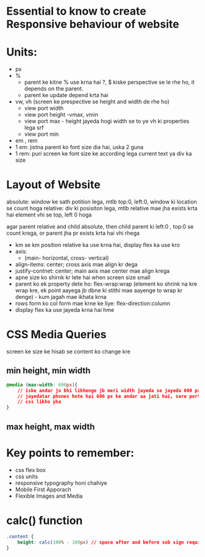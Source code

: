 # Essential to know to create Responsive behaviour of website

# Units:
- px
- %
    - parent ke kitne % use krna hai ?, $ kiske perspective se le rhe ho, it depends on the parent.
    - parent ke update depend krta hai
- vw, vh (screen ke prespective se height and width de rhe ho)
    - view port width 
    - view port height
-vmax, vmin 
    - view port max - height jayeda hogi width se to ye vh ki properties lega srf
    - view port min
- em , rem
 - 1 em: jistna parent ko font size dia hai, uska 2 guna
 - 1 rem: puri screen ke font size ke according lega current text ya div ka size

# Layout of Website

absolute: window ke sath potition lega, mtlb top:0, left:0, window ki location se count hoga
relative: div ki posisiton lega, mtlb relative mae jha exists krta hai element vhi se top, left 0 hoga

agar parent relative and child absolute, then child parent ki left:0 , top:0 se count krega, or parent jha pr exists krta hai vhi rhega

- km se km position relative ka use krna hai, display flex ka use kro
- axis:
    - (main- horizontal, cross- vertical)
- align-items: center; cross axis mae align kr dega
- justify-contnet: center; main axis mae center mae align krega
- apne size ko shirnk kr lete hai when screen size small
- parent ko ek property dete ho: flex-wrap:wrap (element ko shrink na kre wrap kre, ek point aayega jb dbne ki stithi mae aayenge to wrap kr denge) - kum jagah mae ikhata krna
- rows form ko col form mae krne ke liye: flex-direction:column
- display flex ka use jayeda krna hai hme

# CSS Media Queries
screen ke size ke hisab se content ko change kre

## min height, min width

```css
@media (max-width: 600px){
    // iske andar jo bhi likhenge jb meri width jayeda se jayeda 600 px hai
    // jayedatar phones hote hai 600 px ke andar aa jati hai, sare portrait device aa jate hai, standard size
    // css likho yha
}
```

## max height, max width

# Key points to remember:
- css flex box
- css units
- responsive typography honi chahiye
- Mobile First Apporach
- Flexible Images and Media

# calc() function
```css
.content {
    height: calc(100% - 100px) // space after and before sub sign required.
}
```
